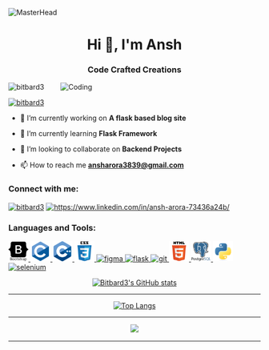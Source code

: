 ![MasterHead](https://user-images.githubusercontent.com/66934377/223913733-deb1d974-787d-43c4-b60d-eff538aa161e.gif)
<h1 align="center">Hi 👋, I'm Ansh</h1>
<h3 align="center">Code Crafted Creations</h3>
<img align="right" alt="Coding" width="400" src= "https://camo.githubusercontent.com/5f5113e3943afd7e54e2989e7e5a9fee38ee27508e776db07f71c24af4d2a46d/68747470733a2f2f63646e2e6472696262626c652e636f6d2f75736572732f3932363533372f73637265656e73686f74732f343530323932342f707974686f6e2d322e676966"</img>

<p align="left"> <img src="https://komarev.com/ghpvc/?username=bitbard3&label=Profile%20views&color=0e75b6&style=flat" alt="bitbard3" /> </p>

<p align="left"> <a href="https://twitter.com/bitbard3" target="blank"><img src="https://img.shields.io/twitter/follow/bitbard3?logo=twitter&style=for-the-badge" alt="bitbard3" /></a> </p>

- 🔭 I’m currently working on **A flask based blog site**

- 🌱 I’m currently learning **Flask Framework**

- 👯 I’m looking to collaborate on **Backend Projects**

- 📫 How to reach me **ansharora3839@gmail.com**

<h3 align="left">Connect with me:</h3>
<p align="left">
<a href="https://twitter.com/bitbard3" target="blank"><img align="center" src="https://raw.githubusercontent.com/rahuldkjain/github-profile-readme-generator/master/src/images/icons/Social/twitter.svg" alt="bitbard3" height="30" width="40" /></a>
<a href="https://linkedin.com/in/https://www.linkedin.com/in/ansh-arora-73436a24b/" target="blank"><img align="center" src="https://raw.githubusercontent.com/rahuldkjain/github-profile-readme-generator/master/src/images/icons/Social/linked-in-alt.svg" alt="https://www.linkedin.com/in/ansh-arora-73436a24b/" height="30" width="40" /></a>
</p>

<h3 align="left">Languages and Tools:</h3>
<p align="left"> <a href="https://getbootstrap.com" target="_blank" rel="noreferrer"> <img src="https://raw.githubusercontent.com/devicons/devicon/master/icons/bootstrap/bootstrap-plain-wordmark.svg" alt="bootstrap" width="40" height="40"/> </a> <a href="https://www.cprogramming.com/" target="_blank" rel="noreferrer"> <img src="https://raw.githubusercontent.com/devicons/devicon/master/icons/c/c-original.svg" alt="c" width="40" height="40"/> </a> <a href="https://www.w3schools.com/cpp/" target="_blank" rel="noreferrer"> <img src="https://raw.githubusercontent.com/devicons/devicon/master/icons/cplusplus/cplusplus-original.svg" alt="cplusplus" width="40" height="40"/> </a> <a href="https://www.w3schools.com/css/" target="_blank" rel="noreferrer"> <img src="https://raw.githubusercontent.com/devicons/devicon/master/icons/css3/css3-original-wordmark.svg" alt="css3" width="40" height="40"/> </a> <a href="https://www.figma.com/" target="_blank" rel="noreferrer"> <img src="https://www.vectorlogo.zone/logos/figma/figma-icon.svg" alt="figma" width="40" height="40"/> </a> <a href="https://flask.palletsprojects.com/" target="_blank" rel="noreferrer"> <img src="https://www.vectorlogo.zone/logos/pocoo_flask/pocoo_flask-icon.svg" alt="flask" width="40" height="40"/> </a> <a href="https://git-scm.com/" target="_blank" rel="noreferrer"> <img src="https://www.vectorlogo.zone/logos/git-scm/git-scm-icon.svg" alt="git" width="40" height="40"/> </a> <a href="https://www.w3.org/html/" target="_blank" rel="noreferrer"> <img src="https://raw.githubusercontent.com/devicons/devicon/master/icons/html5/html5-original-wordmark.svg" alt="html5" width="40" height="40"/> </a> <a href="https://www.postgresql.org" target="_blank" rel="noreferrer"> <img src="https://raw.githubusercontent.com/devicons/devicon/master/icons/postgresql/postgresql-original-wordmark.svg" alt="postgresql" width="40" height="40"/> </a> <a href="https://www.python.org" target="_blank" rel="noreferrer"> <img src="https://raw.githubusercontent.com/devicons/devicon/master/icons/python/python-original.svg" alt="python" width="40" height="40"/> </a> <a href="https://www.selenium.dev" target="_blank" rel="noreferrer"> <img src="https://raw.githubusercontent.com/detain/svg-logos/780f25886640cef088af994181646db2f6b1a3f8/svg/selenium-logo.svg" alt="selenium" width="40" height="40"/> </a> </p>
<div align='center'>

  <a href="http://www.github.com/bitbard3"><img src="https://github-readme-stats.vercel.app/api?username=bitbard3&show_icons=true&hide=&count_private=true&title_color=3382ed&text_color=000000&icon_color=3382ed&bg_color=ffffff&hide_border=true&show_icons=true" alt="Bitbard3's GitHub stats" /></a>
  
  </div>
  
 ---
 
 <div align='center'>
  
  [![Top Langs](https://github-readme-stats.vercel.app/api/top-langs/?username=bitbard3)](https://github.com/bitbard3/github-readme-stats)
  
  </div>
 
 ---
 
 <div align='center'>
  
  <a href="http://www.github.com/bitbard3"><img src="https://github-readme-streak-stats.herokuapp.com/?user=bitbard3&stroke=000000&background=ffffff&ring=ef4444&fire=ef4444&currStreakNum=000000&currStreakLabel=ef4444&sideNums=000000&sideLabels=000000&dates=000000&hide_border=true" /></a>
  
  </div>
 
 ---
